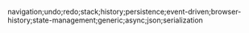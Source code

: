 navigation;undo;redo;stack;history;persistence;event-driven;browser-history;state-management;generic;async;json;serialization
